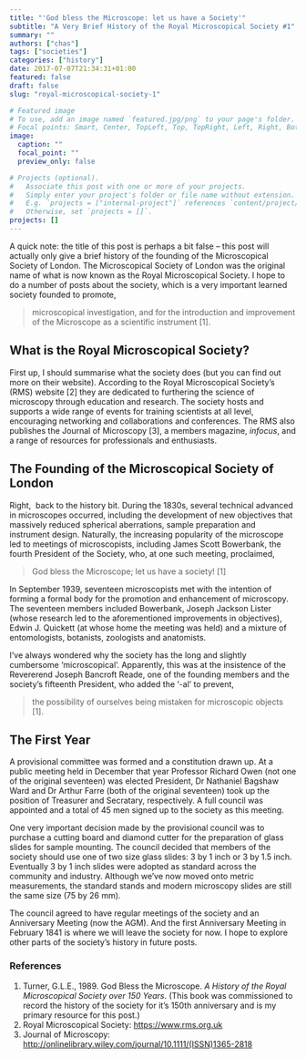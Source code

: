 ```yaml
---
title: "'God bless the Microscope: let us have a Society'"
subtitle: "A Very Brief History of the Royal Microscopical Society #1"
summary: ""
authors: ["chas"]
tags: ["societies"]
categories: ["history"]
date: 2017-07-07T21:34:31+01:00
featured: false
draft: false
slug: "royal-microscopical-society-1"

# Featured image
# To use, add an image named `featured.jpg/png` to your page's folder.
# Focal points: Smart, Center, TopLeft, Top, TopRight, Left, Right, BottomLeft, Bottom, BottomRight.
image:
  caption: ""
  focal_point: ""
  preview_only: false

# Projects (optional).
#   Associate this post with one or more of your projects.
#   Simply enter your project's folder or file name without extension.
#   E.g. `projects = ["internal-project"]` references `content/project/deep-learning/index.md`.
#   Otherwise, set `projects = []`.
projects: []
---
```

A quick note: the title of this post is perhaps a bit false &#8211; this post will actually only give a brief history of the founding of the Microscopical Society of London. The Microscopical Society of London was the original name of what is now known as the Royal Microscopical Society. I hope to do a number of posts about the society, which is a very important learned society founded to promote,

> microscopical investigation, and for the introduction and improvement of the Microscope as a scientific instrument [1].

<!--more-->

## What is the Royal Microscopical Society?

First up, I should summarise what the society does (but you can find out more on their website). According to the Royal Microscopical Society&#8217;s (RMS) website [2] they are dedicated to furthering the science of microscopy through education and research. The society hosts and supports a wide range of events for training scientists at all level, encouraging networking and collaborations and conferences. The RMS also publishes the Journal of Microscopy [3], a members magazine, _infocus_, and a range of resources for professionals and enthusiasts.

## The Founding of the Microscopical Society of London

Right,  back to the history bit. During the 1830s, several technical advanced in microscopes occurred, including the development of new objectives that massively reduced spherical aberrations, sample preparation and instrument design. Naturally, the increasing popularity of the microscope led to meetings of microscopists, including James Scott Bowerbank, the fourth President of the Society, who, at one such meeting, proclaimed,

> God bless the Microscope; let us have a society! [1]

In September 1939, seventeen microscopists met with the intention of forming a formal body for the promotion and enhancement of microscopy. The seventeen members included Bowerbank, Joseph Jackson Lister (whose research led to the aforementioned improvements in objectives), Edwin J. Quickett (at whose home the meeting was held) and a mixture of entomologists, botanists, zoologists and anatomists.

I&#8217;ve always wondered why the society has the long and slightly cumbersome &#8216;microscopical&#8217;. Apparently, this was at the insistence of the Revererend Joseph Bancroft Reade, one of the founding members and the society&#8217;s fifteenth President, who added the &#8216;-al&#8217; to prevent,

> the possibility of ourselves being mistaken for microscopic objects [1].

## The First Year

A provisional committee was formed and a constitution drawn up. At a public meeting held in December that year Professor Richard Owen (not one of the original seventeen) was elected President, Dr Nathaniel Bagshaw Ward and Dr Arthur Farre (both of the original seventeen) took up the position of Treasurer and Secratary, respectively. A full council was appointed and a total of 45 men signed up to the society as this meeting.

One very important decision made by the provisional council was to purchase a cutting board and diamond cutter for the preparation of glass slides for sample mounting. The council decided that members of the society should use one of two size glass slides: 3 by 1 inch or 3 by 1.5 inch. Eventually 3 by 1 inch slides were adopted as standard across the community and industry. Although we&#8217;ve now moved onto metric measurements, the standard stands and modern microscopy slides are still the same size (75 by 26 mm).

The council agreed to have regular meetings of the society and an Anniversary Meeting (now the AGM). And the first Anniversary Meeting in February 1841 is where we will leave the society for now. I hope to explore other parts of the society&#8217;s history in future posts.

### References

  1. Turner, G.L.E., 1989. God Bless the Microscope. _A History of the Royal Microscopical Society over 150 Years_. (This book was commissioned to record the history of the society for it&#8217;s 150th anniversary and is my primary resource for this post.)
  2. Royal Microscopical Society: https://www.rms.org.uk
  3. Journal of Microscopy: http://onlinelibrary.wiley.com/journal/10.1111/(ISSN)1365-2818
